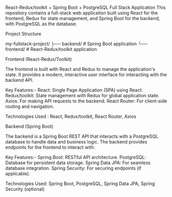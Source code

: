 React-Redux/toolkit + Spring Boot + PostgreSQL Full Stack Application
This repository contains a full-stack web application built using React for the frontend, Redux for state management, and Spring Boot for the backend, with PostgreSQL as the database.


Project Structure

my-fullstack-project/
├── backend/   # Spring Boot application
└── frontend/  # React-Redux/toolkit application


Frontend (React-Redux/Toolkit)

The frontend is built with React and Redux to manage the application's state. It provides a modern, interactive user interface for interacting with the backend API.

Key Features:-
React: Single Page Application (SPA) using React.
Redux/toolkit: State management with Redux for global application state.
Axios: For making API requests to the backend.
React Router: For client-side routing and navigation.

Technologies Used : React, Redux/toolkit, React Router, Axios


Backend (Spring Boot)

The backend is a Spring Boot REST API that interacts with a PostgreSQL database to handle data and business logic. The backend provides endpoints for the frontend to interact with.

Key Features:-
Spring Boot: RESTful API architecture.
PostgreSQL: Database for persistent data storage.
Spring Data JPA: For seamless database integration.
Spring Security: For securing endpoints (if applicable).

Technologies Used: Spring Boot, PostgreSQL, Spring Data JPA, Spring Security (optional)
